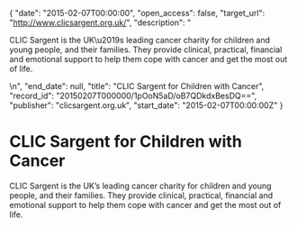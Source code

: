 {
  "date": "2015-02-07T00:00:00", 
  "open_access": false, 
  "target_url": "http://www.clicsargent.org.uk/", 
  "description": "<p>CLIC Sargent is the UK\u2019s leading cancer charity for children and young people, and their families. They provide clinical, practical, financial and emotional support to help them cope with cancer and get the most out of life.</p>\n", 
  "end_date": null, 
  "title": "CLIC Sargent for Children with Cancer", 
  "record_id": "20150207T000000/1pOoN5aD/oB7QDkdxBesDQ==", 
  "publisher": "clicsargent.org.uk", 
  "start_date": "2015-02-07T00:00:00Z"
}

# CLIC Sargent for Children with Cancer

<p>CLIC Sargent is the UK’s leading cancer charity for children and young people, and their families. They provide clinical, practical, financial and emotional support to help them cope with cancer and get the most out of life.</p>
